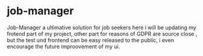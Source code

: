 # job-manager
Job-Manager a ultimative solution for job seekers
here i will be updating my frotend part of my project, other part for reasons of GDPR are source close , but the test und frontend can be easy released to the public, i even encourage the future improovement of my ui.
